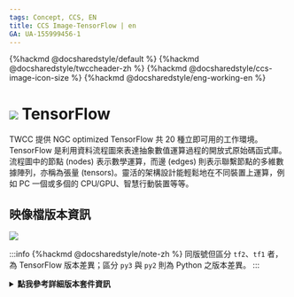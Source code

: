 ```yaml
---
tags: Concept, CCS, EN
title: CCS Image-TensorFlow | en
GA: UA-155999456-1
---
```


{%hackmd @docsharedstyle/default %}
{%hackmd @docsharedstyle/twccheader-zh %}
{%hackmd @docsharedstyle/ccs-image-icon-size %}
{%hackmd @docsharedstyle/eng-working-en %}

# <img class="ccsimgicon" src="https://cos.twcc.ai/SYS-MANUAL/uploads/upload_f55059e9d0a6ac45c44bcc0ec1bebff5.png"> TensorFlow

TWCC 提供 NGC optimized TensorFlow 共 20 種立即可用的工作環境。TensorFlow 是利用資料流程圖來表達抽象數值運算過程的開放式原始碼函式庫。流程圖中的節點 (nodes) 表示數學運算，而邊 (edges) 則表示聯繫節點的多維數據陣列，亦稱為張量 (tensors)。靈活的架構設計能輕鬆地在不同裝置上運算，例如 PC 一個或多個的 CPU/GPU、智慧行動裝置等等。


## <i class="fa fa-sticky-note" aria-hidden="true"></i> <span class="ccsimglist">映像檔版本資訊</span> 

![](https://cos.twcc.ai/SYS-MANUAL/uploads/upload_04536542735d6138e04552c0bfe9b3db.png)

:::info
{%hackmd @docsharedstyle/note-zh %}
同版號但區分 `tf2`、`tf1` 者，為 TensorFlow 版本差異；區分 `py3` 與 `py2` 則為 Python 之版本差異。
:::

<details class="docspoiler">

<summary><b>點我參考詳細版本套件資訊</b></summary>

- [tensorflow-21.02-tf2-py3](https://docs.nvidia.com/deeplearning/frameworks/tensorflow-release-notes/rel_21-02.html#rel_21-02)
- [tensorflow-21.02-tf1-py3](https://docs.nvidia.com/deeplearning/frameworks/tensorflow-release-notes/rel_21-02.html#rel_21-02)
- [tensorflow-20.11-tf2-py3](https://docs.nvidia.com/deeplearning/frameworks/tensorflow-release-notes/rel_20-11.html#rel_20-11)
- [tensorflow-20.11-tf1-py3](https://docs.nvidia.com/deeplearning/frameworks/tensorflow-release-notes/rel_20-11.html#rel_20-11)
- [tensorflow-20.08-tf2-py3](https://docs.nvidia.com/deeplearning/frameworks/tensorflow-release-notes/rel_20-08.html#rel_20-08)
- [tensorflow-20.08-tf1-py3](https://docs.nvidia.com/deeplearning/frameworks/tensorflow-release-notes/rel_20-08.html#rel_20-08)
- [tensorflow-20.06-tf2-py3](https://docs.nvidia.com/deeplearning/frameworks/tensorflow-release-notes/rel_20-06.html#rel_20-06)
- [tensorflow-20.06-tf1-py3](https://docs.nvidia.com/deeplearning/frameworks/tensorflow-release-notes/rel_20-06.html#rel_20-06)
- [tensorflow-20.02-tf2-py3](https://docs.nvidia.com/deeplearning/frameworks/tensorflow-release-notes/rel_20-02.html#rel_20-02)
- [tensorflow-20.02-tf1-py3](https://docs.nvidia.com/deeplearning/frameworks/tensorflow-release-notes/rel_20-02.html#rel_20-02)
- [tensorflow-19.11-tf2-py3](https://docs.nvidia.com/deeplearning/frameworks/tensorflow-release-notes/rel_19.11.html#rel_19.11)
- [tensorflow-19.11-tf1-py3](https://docs.nvidia.com/deeplearning/frameworks/tensorflow-release-notes/rel_19.11.html#rel_19.11)
- [tensorflow-19.08-py3](https://docs.nvidia.com/deeplearning/frameworks/tensorflow-release-notes/rel_19.08.html#rel_19.08)
- [tensorflow-19.08-py2](https://docs.nvidia.com/deeplearning/frameworks/tensorflow-release-notes/rel_19.08.html#rel_19.08)
- [tensorflow-19.02-py3-v1](https://docs.nvidia.com/deeplearning/frameworks/tensorflow-release-notes/rel_19.02.html#rel_19.02)
- [tensorflow-19.02-py2-v1](https://docs.nvidia.com/deeplearning/frameworks/tensorflow-release-notes/rel_19.02.html#rel_19.02)
- [tensorflow-18.12-py3-v1](https://docs.nvidia.com/deeplearning/frameworks/tensorflow-release-notes/rel_18.12.html#rel_18.12)
- [tensorflow-18.12-py2-v1](https://docs.nvidia.com/deeplearning/frameworks/tensorflow-release-notes/rel_18.12.html#rel_18.12)
- [tensorflow-18.10-py3-v1](https://docs.nvidia.com/deeplearning/frameworks/tensorflow-release-notes/rel_18.10.html#rel_18.10)
- [tensorflow-18.10-py2-v1](https://docs.nvidia.com/deeplearning/frameworks/tensorflow-release-notes/rel_18.10.html#rel_18.10)
- [tensorflow-18.08-py3-v1](https://docs.nvidia.com/deeplearning/frameworks/tensorflow-release-notes/rel_18.08.html#rel_18.08)
- [tensorflow-18.08-py2-v1](https://docs.nvidia.com/deeplearning/frameworks/tensorflow-release-notes/rel_18.08.html#rel_18.08)

</details>


